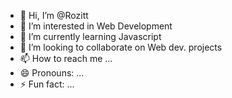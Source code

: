- 👋 Hi, I’m @Rozitt
- 👀 I’m interested in Web Development
- 🌱 I’m currently learning Javascript
- 💞️ I’m looking to collaborate on Web dev. projects
- 📫 How to reach me ...
- 😄 Pronouns: ...
- ⚡ Fun fact: ...

<!---
Rozitt/Rozitt is a ✨ special ✨ repository because its `README.md` (this file) appears on your GitHub profile.
You can click the Preview link to take a look at your changes.
--->
